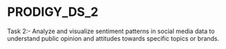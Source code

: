 # PRODIGY_DS_2
Task 2:- Analyze and visualize sentiment patterns in social media data to understand public opinion and attitudes towards specific topics or brands.
<BR>

